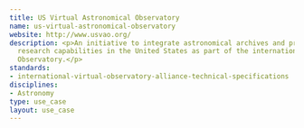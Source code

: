 ```yaml
---
title: US Virtual Astronomical Observatory
name: us-virtual-astronomical-observatory
website: http://www.usvao.org/
description: <p>An initiative to integrate astronomical archives and provide associated
  research capabilities in the United States as part of the international Virtual
  Observatory.</p>
standards:
- international-virtual-observatory-alliance-technical-specifications
disciplines:
- Astronomy
type: use_case
layout: use_case
---
```



